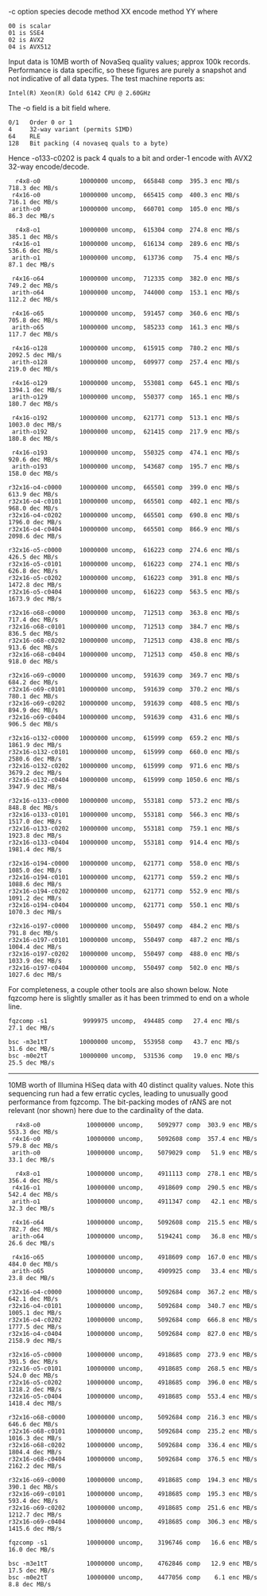-c<XXYY> option species decode method XX encode method YY where

    00 is scalar
    01 is SSE4
    02 is AVX2
    04 is AVX512

Input data is 10MB worth of NovaSeq quality values; approx 100k
records.  Performance is data specific, so these figures are purely a
snapshot and not indicative of all data types.  The test machine
reports as:

    Intel(R) Xeon(R) Gold 6142 CPU @ 2.60GHz

The -o<order> field is a bit field where.

    0/1   Order 0 or 1
    4     32-way variant (permits SIMD)
    64    RLE
    128   Bit packing (4 novaseq quals to a byte)

Hence -o133-c0202 is pack 4 quals to a bit and order-1 encode with AVX2
32-way encode/decode.


      r4x8-o0           10000000 uncomp,  665848 comp  395.3 enc MB/s  718.3 dec MB/s
     r4x16-o0           10000000 uncomp,  665415 comp  400.3 enc MB/s  716.1 dec MB/s
     arith-o0           10000000 uncomp,  660701 comp  105.0 enc MB/s   86.3 dec MB/s
    
      r4x8-o1           10000000 uncomp,  615304 comp  274.8 enc MB/s  385.1 dec MB/s
     r4x16-o1           10000000 uncomp,  616134 comp  289.6 enc MB/s  536.6 dec MB/s
     arith-o1           10000000 uncomp,  613736 comp   75.4 enc MB/s   87.1 dec MB/s
    
     r4x16-o64          10000000 uncomp,  712335 comp  382.0 enc MB/s  749.2 dec MB/s
     arith-o64          10000000 uncomp,  744000 comp  153.1 enc MB/s  112.2 dec MB/s
    
     r4x16-o65          10000000 uncomp,  591457 comp  360.6 enc MB/s  705.8 dec MB/s
     arith-o65          10000000 uncomp,  585233 comp  161.3 enc MB/s  117.7 dec MB/s
    
     r4x16-o128         10000000 uncomp,  615915 comp  780.2 enc MB/s 2092.5 dec MB/s
     arith-o128         10000000 uncomp,  609977 comp  257.4 enc MB/s  219.0 dec MB/s
    
     r4x16-o129         10000000 uncomp,  553081 comp  645.1 enc MB/s 1394.1 dec MB/s
     arith-o129         10000000 uncomp,  550377 comp  165.1 enc MB/s  180.7 dec MB/s
    
     r4x16-o192         10000000 uncomp,  621771 comp  513.1 enc MB/s 1003.0 dec MB/s
     arith-o192         10000000 uncomp,  621415 comp  217.9 enc MB/s  180.8 dec MB/s
    
     r4x16-o193         10000000 uncomp,  550325 comp  474.1 enc MB/s  920.6 dec MB/s
     arith-o193         10000000 uncomp,  543687 comp  195.7 enc MB/s  158.0 dec MB/s
    
    r32x16-o4-c0000     10000000 uncomp,  665501 comp  399.0 enc MB/s  613.9 dec MB/s
    r32x16-o4-c0101     10000000 uncomp,  665501 comp  402.1 enc MB/s  968.0 dec MB/s
    r32x16-o4-c0202     10000000 uncomp,  665501 comp  690.8 enc MB/s 1796.0 dec MB/s
    r32x16-o4-c0404     10000000 uncomp,  665501 comp  866.9 enc MB/s 2098.6 dec MB/s
    
    r32x16-o5-c0000     10000000 uncomp,  616223 comp  274.6 enc MB/s  426.5 dec MB/s
    r32x16-o5-c0101     10000000 uncomp,  616223 comp  274.1 enc MB/s  626.8 dec MB/s
    r32x16-o5-c0202     10000000 uncomp,  616223 comp  391.8 enc MB/s 1472.8 dec MB/s
    r32x16-o5-c0404     10000000 uncomp,  616223 comp  563.5 enc MB/s 1673.9 dec MB/s
    
    r32x16-o68-c0000    10000000 uncomp,  712513 comp  363.8 enc MB/s  717.4 dec MB/s
    r32x16-o68-c0101    10000000 uncomp,  712513 comp  384.7 enc MB/s  836.5 dec MB/s
    r32x16-o68-c0202    10000000 uncomp,  712513 comp  438.8 enc MB/s  913.6 dec MB/s
    r32x16-o68-c0404    10000000 uncomp,  712513 comp  450.8 enc MB/s  918.0 dec MB/s
    
    r32x16-o69-c0000    10000000 uncomp,  591639 comp  369.7 enc MB/s  684.2 dec MB/s
    r32x16-o69-c0101    10000000 uncomp,  591639 comp  370.2 enc MB/s  780.1 dec MB/s
    r32x16-o69-c0202    10000000 uncomp,  591639 comp  408.5 enc MB/s  894.9 dec MB/s
    r32x16-o69-c0404    10000000 uncomp,  591639 comp  431.6 enc MB/s  906.5 dec MB/s
    
    r32x16-o132-c0000   10000000 uncomp,  615999 comp  659.2 enc MB/s 1861.9 dec MB/s
    r32x16-o132-c0101   10000000 uncomp,  615999 comp  660.0 enc MB/s 2580.6 dec MB/s
    r32x16-o132-c0202   10000000 uncomp,  615999 comp  971.6 enc MB/s 3679.2 dec MB/s
    r32x16-o132-c0404   10000000 uncomp,  615999 comp 1050.6 enc MB/s 3947.9 dec MB/s
    
    r32x16-o133-c0000   10000000 uncomp,  553181 comp  573.2 enc MB/s  848.8 dec MB/s
    r32x16-o133-c0101   10000000 uncomp,  553181 comp  566.3 enc MB/s 1517.0 dec MB/s
    r32x16-o133-c0202   10000000 uncomp,  553181 comp  759.1 enc MB/s 1923.8 dec MB/s
    r32x16-o133-c0404   10000000 uncomp,  553181 comp  914.4 enc MB/s 1981.4 dec MB/s
    
    r32x16-o194-c0000   10000000 uncomp,  621771 comp  558.0 enc MB/s 1085.0 dec MB/s
    r32x16-o194-c0101   10000000 uncomp,  621771 comp  559.2 enc MB/s 1088.6 dec MB/s
    r32x16-o194-c0202   10000000 uncomp,  621771 comp  552.9 enc MB/s 1091.2 dec MB/s
    r32x16-o194-c0404   10000000 uncomp,  621771 comp  550.1 enc MB/s 1070.3 dec MB/s
    
    r32x16-o197-c0000   10000000 uncomp,  550497 comp  484.2 enc MB/s  791.8 dec MB/s
    r32x16-o197-c0101   10000000 uncomp,  550497 comp  487.2 enc MB/s 1004.4 dec MB/s
    r32x16-o197-c0202   10000000 uncomp,  550497 comp  488.0 enc MB/s 1033.9 dec MB/s
    r32x16-o197-c0404   10000000 uncomp,  550497 comp  502.0 enc MB/s 1027.6 dec MB/s

For completeness, a couple other tools are also shown below.  Note
fqzcomp here is slightly smaller as it has been trimmed to end on a
whole line.

    fqzcomp -s1          9999975 uncomp,  494485 comp   27.4 enc MB/s   27.1 dec MB/s

    bsc -m3e1tT         10000000 uncomp,  553958 comp   43.7 enc MB/s   31.6 dec MB/s
    bsc -m0e2tT         10000000 uncomp,  531536 comp   19.0 enc MB/s   25.5 dec MB/s

-----------------------------------------------------------------------------

10MB worth of Illumina HiSeq data with 40 distinct quality values.
Note this sequencing run had a few erratic cycles, leading to
unusually good performance from fqzcomp.  The bit-packing modes of
rANS are not relevant (nor shown) here due to the cardinality of the
data.

      r4x8-o0             10000000 uncomp,    5092977 comp  303.9 enc MB/s  553.3 dec MB/s
     r4x16-o0             10000000 uncomp,    5092608 comp  357.4 enc MB/s  579.8 dec MB/s
     arith-o0             10000000 uncomp,    5079029 comp   51.9 enc MB/s   33.1 dec MB/s

      r4x8-o1             10000000 uncomp,    4911113 comp  278.1 enc MB/s  356.4 dec MB/s
     r4x16-o1             10000000 uncomp,    4918609 comp  290.5 enc MB/s  542.4 dec MB/s
     arith-o1             10000000 uncomp,    4911347 comp   42.1 enc MB/s   32.3 dec MB/s

     r4x16-o64            10000000 uncomp,    5092608 comp  215.5 enc MB/s  782.7 dec MB/s
     arith-o64            10000000 uncomp,    5194241 comp   36.8 enc MB/s   26.6 dec MB/s

     r4x16-o65            10000000 uncomp,    4918609 comp  167.0 enc MB/s  484.0 dec MB/s
     arith-o65            10000000 uncomp,    4909925 comp   33.4 enc MB/s   23.8 dec MB/s

    r32x16-o4-c0000       10000000 uncomp,    5092684 comp  367.2 enc MB/s  642.1 dec MB/s
    r32x16-o4-c0101       10000000 uncomp,    5092684 comp  340.7 enc MB/s 1005.1 dec MB/s
    r32x16-o4-c0202       10000000 uncomp,    5092684 comp  666.8 enc MB/s 1777.5 dec MB/s
    r32x16-o4-c0404       10000000 uncomp,    5092684 comp  827.0 enc MB/s 2158.9 dec MB/s

    r32x16-o5-c0000       10000000 uncomp,    4918685 comp  273.9 enc MB/s  391.5 dec MB/s
    r32x16-o5-c0101       10000000 uncomp,    4918685 comp  268.5 enc MB/s  524.0 dec MB/s
    r32x16-o5-c0202       10000000 uncomp,    4918685 comp  396.0 enc MB/s 1218.2 dec MB/s
    r32x16-o5-c0404       10000000 uncomp,    4918685 comp  553.4 enc MB/s 1418.4 dec MB/s

    r32x16-o68-c0000      10000000 uncomp,    5092684 comp  216.3 enc MB/s  646.6 dec MB/s
    r32x16-o68-c0101      10000000 uncomp,    5092684 comp  235.2 enc MB/s 1016.3 dec MB/s
    r32x16-o68-c0202      10000000 uncomp,    5092684 comp  336.4 enc MB/s 1804.4 dec MB/s
    r32x16-o68-c0404      10000000 uncomp,    5092684 comp  376.5 enc MB/s 2162.2 dec MB/s

    r32x16-o69-c0000      10000000 uncomp,    4918685 comp  194.3 enc MB/s  390.1 dec MB/s
    r32x16-o69-c0101      10000000 uncomp,    4918685 comp  195.3 enc MB/s  593.4 dec MB/s
    r32x16-o69-c0202      10000000 uncomp,    4918685 comp  251.6 enc MB/s 1212.7 dec MB/s
    r32x16-o69-c0404      10000000 uncomp,    4918685 comp  306.3 enc MB/s 1415.6 dec MB/s

    fqzcomp -s1           10000000 uncomp,    3196746 comp   16.6 enc MB/s  16.0 dec MB/s

    bsc -m3e1tT           10000000 uncomp,    4762846 comp   12.9 enc MB/s  17.5 dec MB/s
    bsc -m0e2tT           10000000 uncomp,    4477056 comp    6.1 enc MB/s   8.8 dec MB/s
